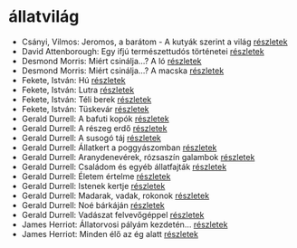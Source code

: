 # állatvilág

- Csányi, Vilmos: Jeromos, a barátom - A kutyák szerint a világ [részletek](../_details/Cs%C3%A1nyi%2C%20Vilmos.md#id_1718)
- David Attenborough: Egy ifjú természettudós történetei [részletek](../_details/David%20Attenborough.md#id_1449)
- Desmond Morris: Miért csinálja…? A ló [részletek](../_details/Desmond%20Morris.md#id_416)
- Desmond Morris: Miért csinálja…? A macska [részletek](../_details/Desmond%20Morris.md#id_415)
- Fekete, István: Hú [részletek](../_details/Fekete%2C%20Istv%C3%A1n.md#id_730)
- Fekete, István: Lutra [részletek](../_details/Fekete%2C%20Istv%C3%A1n.md#id_735)
- Fekete, István: Téli berek [részletek](../_details/Fekete%2C%20Istv%C3%A1n.md#id_267)
- Fekete, István: Tüskevár [részletek](../_details/Fekete%2C%20Istv%C3%A1n.md#id_121)
- Gerald Durrell: A bafuti kopók [részletek](../_details/Gerald%20Durrell.md#id_862)
- Gerald Durrell: A részeg erdő [részletek](../_details/Gerald%20Durrell.md#id_878)
- Gerald Durrell: A susogó táj [részletek](../_details/Gerald%20Durrell.md#id_871)
- Gerald Durrell: Állatkert a poggyászomban [részletek](../_details/Gerald%20Durrell.md#id_49)
- Gerald Durrell: Aranydenevérek, rózsaszín galambok [részletek](../_details/Gerald%20Durrell.md#id_875)
- Gerald Durrell: Családom és egyéb állatfajták [részletek](../_details/Gerald%20Durrell.md#id_50)
- Gerald Durrell: Életem értelme [részletek](../_details/Gerald%20Durrell.md#id_873)
- Gerald Durrell: Istenek kertje [részletek](../_details/Gerald%20Durrell.md#id_868)
- Gerald Durrell: Madarak, vadak, rokonok [részletek](../_details/Gerald%20Durrell.md#id_867)
- Gerald Durrell: Noé bárkáján [részletek](../_details/Gerald%20Durrell.md#id_870)
- Gerald Durrell: Vadászat felvevőgéppel [részletek](../_details/Gerald%20Durrell.md#id_863)
- James Herriot: Állatorvosi pályám kezdetén… [részletek](../_details/James%20Herriot.md#id_927)
- James Herriot: Minden élő az ég alatt [részletek](../_details/James%20Herriot.md#id_925)